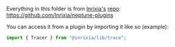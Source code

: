 Everything in this folder is from [Inrixia's](https://github.com/Inrixia) [repo](https://github.com/Inrixia/neptune-plugins): https://github.com/Inrixia/neptune-plugins

You can access it from a plugin by importing it like so (example):
```ts
import { Tracer } from "@inrixia/lib/trace";
```